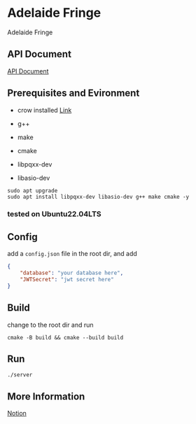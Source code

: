 # Adelaide Fringe

Adelaide Fringe

## API Document
[API Document](https://documenter.getpostman.com/view/43528466/2sB2iwEEYJ)


## Prerequisites and Evironment

* crow installed [Link](https://github.com/CrowCpp/Crow/releases/download/v1.2.1.2/Crow-1.2.1-Linux.deb)

* g++

* make

* cmake

* libpqxx-dev

* libasio-dev

```shell
sudo apt upgrade
sudo apt install libpqxx-dev libasio-dev g++ make cmake -y
```

### tested on Ubuntu22.04LTS

## Config
add a `config.json` file in the root dir, and add
```json
{
    "database": "your database here",
    "JWTSecret": "jwt secret here"
}
```

## Build
change to the root dir and run
```shell
cmake -B build && cmake --build build
```

## Run
```shell
./server
```

## More Information
[Notion](https://www.notion.so/Development-Environment-1f2671f3df2680768b2de6f44c14cf38)